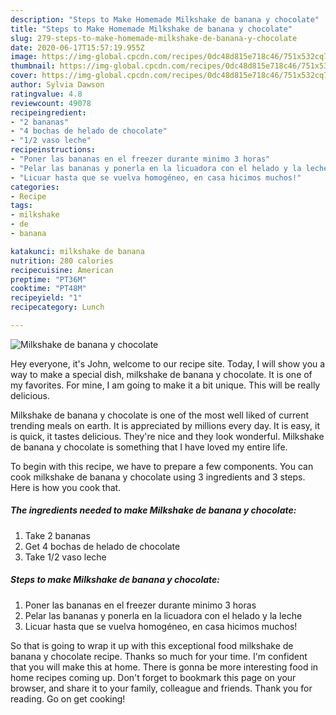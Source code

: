 ```yaml
---
description: "Steps to Make Homemade Milkshake de banana y chocolate"
title: "Steps to Make Homemade Milkshake de banana y chocolate"
slug: 279-steps-to-make-homemade-milkshake-de-banana-y-chocolate
date: 2020-06-17T15:57:19.955Z
image: https://img-global.cpcdn.com/recipes/0dc48d815e718c46/751x532cq70/milkshake-de-banana-y-chocolate-foto-principal.jpg
thumbnail: https://img-global.cpcdn.com/recipes/0dc48d815e718c46/751x532cq70/milkshake-de-banana-y-chocolate-foto-principal.jpg
cover: https://img-global.cpcdn.com/recipes/0dc48d815e718c46/751x532cq70/milkshake-de-banana-y-chocolate-foto-principal.jpg
author: Sylvia Dawson
ratingvalue: 4.8
reviewcount: 49078
recipeingredient:
- "2 bananas"
- "4 bochas de helado de chocolate"
- "1/2 vaso leche"
recipeinstructions:
- "Poner las bananas en el freezer durante minimo 3 horas"
- "Pelar las bananas y ponerla en la licuadora con el helado y la leche"
- "Licuar hasta que se vuelva homogéneo, en casa hicimos muchos!"
categories:
- Recipe
tags:
- milkshake
- de
- banana

katakunci: milkshake de banana 
nutrition: 280 calories
recipecuisine: American
preptime: "PT36M"
cooktime: "PT48M"
recipeyield: "1"
recipecategory: Lunch

---
```



![Milkshake de banana y chocolate](https://img-global.cpcdn.com/recipes/0dc48d815e718c46/751x532cq70/milkshake-de-banana-y-chocolate-foto-principal.jpg)

Hey everyone, it's John, welcome to our recipe site. Today, I will show you a way to make a special dish, milkshake de banana y chocolate. It is one of my favorites. For mine, I am going to make it a bit unique. This will be really delicious.



Milkshake de banana y chocolate is one of the most well liked of current trending meals on earth. It is appreciated by millions every day. It is easy, it is quick, it tastes delicious. They're nice and they look wonderful. Milkshake de banana y chocolate is something that I have loved my entire life.


To begin with this recipe, we have to prepare a few components. You can cook milkshake de banana y chocolate using 3 ingredients and 3 steps. Here is how you cook that.

<!--inarticleads1-->

##### The ingredients needed to make Milkshake de banana y chocolate:

1. Take 2 bananas
1. Get 4 bochas de helado de chocolate
1. Take 1/2 vaso leche




<!--inarticleads2-->

##### Steps to make Milkshake de banana y chocolate:

1. Poner las bananas en el freezer durante minimo 3 horas
1. Pelar las bananas y ponerla en la licuadora con el helado y la leche
1. Licuar hasta que se vuelva homogéneo, en casa hicimos muchos!




So that is going to wrap it up with this exceptional food milkshake de banana y chocolate recipe. Thanks so much for your time. I'm confident that you will make this at home. There is gonna be more interesting food in home recipes coming up. Don't forget to bookmark this page on your browser, and share it to your family, colleague and friends. Thank you for reading. Go on get cooking!
